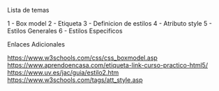 Lista de temas

1 - Box model
2 - Etiqueta <link>
3 - Definicion de estilos
4 - Atributo style
5 - Estilos Generales
6 - Estilos Especificos

Enlaces Adicionales

https://www.w3schools.com/css/css_boxmodel.asp
https://www.aprendoencasa.com/etiqueta-link-curso-practico-html5/
https://www.uv.es/jac/guia/estilo2.htm
https://www.w3schools.com/tags/att_style.asp

